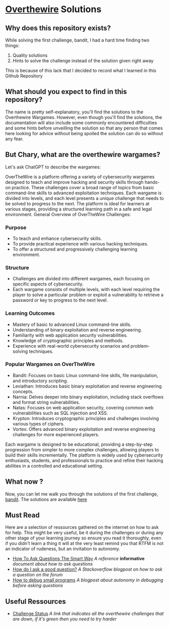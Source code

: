 # [Overthewire](https://overthewire.org/wargames/) Solutions

## Why does this repository exists?

While solving the first challenge, bandit, I had a hard time finding two things:

1.	Quality solutions
2.	Hints to solve the challenge instead of the solution given right away

This is because of this lack that I decided to record what I learned in this Github Repository

## What should you expect to find in this repository?

The name is pretty self-explanatory, you'll find the solutions to the Overthewire Wargames.
However, even though you'll find the solutions, the documentation will also include some commonly 
encountered difficulties and some hints before unveilling the solution so that any person that comes 
here looking for advice without being spoiled the solution can do so without any fear.

## But Chary, what are the overthewire wargames?

Let's ask ChatGPT to describe the wargames:

OverTheWire is a platform offering a variety of cybersecurity wargames designed to teach and improve hacking and security skills through hands-on practice. These challenges cover a broad range of topics from basic command-line skills to advanced exploitation techniques. Each wargame is divided into levels, and each level presents a unique challenge that needs to be solved to progress to the next. The platform is ideal for learners at various stages, providing a structured learning path in a safe and legal environment.
General Overview of OverTheWire Challenges:

### Purpose
-	To teach and enhance cybersecurity skills.
-	To provide practical experience with various hacking techniques.
-	To offer a structured and progressively challenging learning environment.

### Structure
-	Challenges are divided into different wargames, each focusing on specific aspects of cybersecurity.
-	Each wargame consists of multiple levels, with each level requiring the player to solve a particular problem or exploit a vulnerability to retrieve a password or key to progress to the next level.

### Learning Outcomes
-	Mastery of basic to advanced Linux command-line skills.
-	Understanding of binary exploitation and reverse engineering.
-	Familiarity with web application security vulnerabilities.
-	Knowledge of cryptographic principles and methods.
-	Experience with real-world cybersecurity scenarios and problem-solving techniques.

### Popular Wargames on OverTheWire
-	Bandit: Focuses on basic Linux command-line skills, file manipulation, and introductory scripting.
-	Leviathan: Introduces basic binary exploitation and reverse engineering concepts.
-	Narnia: Delves deeper into binary exploitation, including stack overflows and format string vulnerabilities.
-	Natas: Focuses on web application security, covering common web vulnerabilities such as SQL injection and XSS.
-	Krypton: Introduces cryptographic principles and challenges involving various types of ciphers.
-	Vortex: Offers advanced binary exploitation and reverse engineering challenges for more experienced players.

Each wargame is designed to be educational, providing a step-by-step progression from simpler to more complex challenges, allowing players to build their skills incrementally. The platform is widely used by cybersecurity enthusiasts, students, and professionals to practice and refine their hacking abilities in a controlled and educational setting.


## What now ?

Now, you can let me walk you through the solutions of the first challenge, [bandit](https://overthewire.org/wargames/bandit/).
The solutions are available [here](/bandit/README.md)

## Must Read

Here are a selection of ressources gathered on the internet on how to ask for help. This might be very useful, be it during the challenges or during any other stage of your learning journey so ensure you read it thoroughly, even if you didn't learn a thing it will at the very least remind you that RTFM is not an indicator of rudeness, but an invitation to autonomy.

- [How To Ask Questions The Smart Way](http://catb.org/~esr/faqs/smart-questions.html) *A reference* **informative** *document about how to ask questions*
- [How do I ask a good question?](https://stackoverflow.com/help/how-to-ask) *A Stackoverflow blogpost on how to ask a question on the forum*
- [How to debug small programs](https://ericlippert.com/2014/03/05/how-to-debug-small-programs/) *A blogpost about autonomy in debugging before asking questions*

## Useful Ressources

- [Challenge Status](https://status.overthewire.org/) *A link that indicates all the overthewire challenges that are down, if it's green then you need to try harder*
